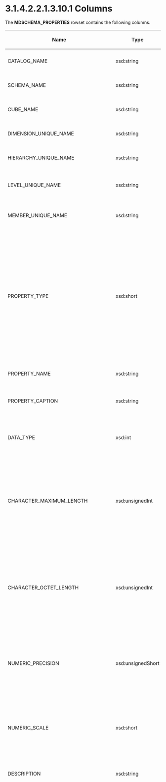 <html dir="LTR" xmlns:mshelp="http://msdn.microsoft.com/mshelp" xmlns:ddue="http://ddue.schemas.microsoft.com/authoring/2003/5" xmlns:xlink="http://www.w3.org/1999/xlink" xmlns:tool="http://www.microsoft.com/tooltip">
    <head>
        <meta http-equiv="Content-Type" content="text/html; CHARSET=utf-8"></meta>
        <meta name="save" content="history"></meta>
        <title>3.1.4.2.2.1.3.10.1 Columns</title>
        <xml>
            <mshelp:toctitle title="3.1.4.2.2.1.3.10.1 Columns"></mshelp:toctitle>
            <mshelp:rltitle title="[MS-SSAS]: Columns"></mshelp:rltitle>
            <mshelp:keyword index="A" term="b32789aa-a039-458c-944a-54ea9c45b4fb"></mshelp:keyword>
            <mshelp:attr name="DCSext.ContentType" value="open specification"></mshelp:attr>
            <mshelp:attr name="AssetID" value="b32789aa-a039-458c-944a-54ea9c45b4fb"></mshelp:attr>
            <mshelp:attr name="TopicType" value="kbRef"></mshelp:attr>
            <mshelp:attr name="DCSext.Title" value="[MS-SSAS]: Columns" />
        </xml>
    </head>
    <body>
        <div id="header">
            <h1 class="heading">3.1.4.2.2.1.3.10.1 Columns</h1>
        </div>
        <div id="mainSection">
            <div id="mainBody">
                <div id="allHistory" class="saveHistory"></div>
                <div id="sectionSection0" class="section" name="collapseableSection">
                    

<p>The <b>MDSCHEMA_PROPERTIES</b> rowset contains the following
columns.</p>

<table>
 <thead>
  <tr>
   <th>
   <p>Name</p>
   </th>
   <th>
   <p>Type</p>
   </th>
   <th>
   <p>Restriction</p>
   </th>
   <th>
   <p>Description</p>
   </th>
  </tr>
 </thead>
 <tr>
  <td>
  <p>CATALOG_NAME</p>
  </td>
  <td>
  <p>xsd:string</p>
  </td>
  <td>
  <p>Yes</p>
  </td>
  <td>
  <p>The name of the database.</p>
  </td>
 </tr>
 <tr>
  <td>
  <p>SCHEMA_NAME</p>
  </td>
  <td>
  <p>xsd:string</p>
  </td>
  <td>
  <p>Yes</p>
  </td>
  <td>
  <p>The name of the schema.<a id="Appendix_A_Target_214"></a><a href="b9ac4859-2662-44ca-b131-9addd8b953dc.md#Appendix_A_214" aria-label="Product behavior note 214">&lt;214&gt;</a></p>
  </td>
 </tr>
 <tr>
  <td>
  <p>CUBE_NAME</p>
  </td>
  <td>
  <p>xsd:string</p>
  </td>
  <td>
  <p>Yes</p>
  </td>
  <td>
  <p>The name of the cube.</p>
  </td>
 </tr>
 <tr>
  <td>
  <p>DIMENSION_UNIQUE_NAME</p>
  </td>
  <td>
  <p>xsd:string</p>
  </td>
  <td>
  <p>Yes</p>
  </td>
  <td>
  <p>The unique name of the dimension.</p>
  </td>
 </tr>
 <tr>
  <td>
  <p>HIERARCHY_UNIQUE_NAME</p>
  </td>
  <td>
  <p>xsd:string</p>
  </td>
  <td>
  <p>Yes</p>
  </td>
  <td>
  <p>The unique name of the hierarchy.</p>
  </td>
 </tr>
 <tr>
  <td>
  <p>LEVEL_UNIQUE_NAME</p>
  </td>
  <td>
  <p>xsd:string</p>
  </td>
  <td>
  <p>Yes</p>
  </td>
  <td>
  <p>The unique name of the level to which the property
  belongs.</p>
  </td>
 </tr>
 <tr>
  <td>
  <p>MEMBER_UNIQUE_NAME</p>
  </td>
  <td>
  <p>xsd:string</p>
  </td>
  <td>
  <p>Yes</p>
  </td>
  <td>
  <p>The unique name of the member to which the property
  belongs.</p>
  </td>
 </tr>
 <tr>
  <td>
  <p>PROPERTY_TYPE</p>
  </td>
  <td>
  <p>xsd:short</p>
  </td>
  <td>
  <p>Yes</p>
  </td>
  <td>
  <p>A bitmask that specifies the type of the property, as
  follows:</p>
  <ul><li><p><span><span>  
  </span></span><span>1 - Identifies a property of a
  member.</span></p>
  </li><li><p><span><span>  
  </span></span><span>2 - Identifies a property of a
  cell.</span></p>
  </li><li><p><span><span>  
  </span></span><span>4 - Identifies an internal
  property.</span></p>
  </li><li><p><span><span>  
  </span></span><span>8 - Identifies a property which
  contains a binary large object (BLOB).</span></p>
  </li></ul></td>
 </tr>
 <tr>
  <td>
  <p>PROPERTY_NAME</p>
  </td>
  <td>
  <p>xsd:string</p>
  </td>
  <td>
  <p>Yes</p>
  </td>
  <td>
  <p>The name of the property.</p>
  </td>
 </tr>
 <tr>
  <td>
  <p>PROPERTY_CAPTION</p>
  </td>
  <td>
  <p>xsd:string</p>
  </td>
  <td>
  <p> </p>
  </td>
  <td>
  <p>A label or caption associated with the property.<a id="Appendix_A_Target_215"></a><a href="b9ac4859-2662-44ca-b131-9addd8b953dc.md#Appendix_A_215" aria-label="Product behavior note 215">&lt;215&gt;</a></p>
  </td>
 </tr>
 <tr>
  <td>
  <p>DATA_TYPE</p>
  </td>
  <td>
  <p>xsd:int</p>
  </td>
  <td>
  <p> </p>
  </td>
  <td>
  <p>This enumeration is the same as LEVEL_DBTYPE for
  MDSCHEMA_LEVELS. (See <a href="bf5b4bd4-b5db-406b-b830-b3720e890b4a.md">3.1.4.2.2.1.3.8</a>)</p>
  </td>
 </tr>
 <tr>
  <td>
  <p>CHARACTER_MAXIMUM_LENGTH</p>
  </td>
  <td>
  <p>xsd:unsignedInt</p>
  </td>
  <td>
  <p> </p>
  </td>
  <td>
  <p>The maximum possible length of the property, if it is
  a <b>Character</b> or <b>Binary</b> type.</p>
  <p>Zero indicates there is no defined maximum length.</p>
  <p>Returns NULL for all other data types.</p>
  <p> </p>
  </td>
 </tr>
 <tr>
  <td>
  <p>CHARACTER_OCTET_LENGTH</p>
  </td>
  <td>
  <p>xsd:unsignedInt</p>
  </td>
  <td>
  <p> </p>
  </td>
  <td>
  <p>The maximum possible length (in bytes) of the
  property, if it is a <b>Character</b> or <b>Binary</b> type.</p>
  <p>Zero indicates there is no defined maximum length.</p>
  <p>Returns NULL for all other data types.</p>
  <p> </p>
  </td>
 </tr>
 <tr>
  <td>
  <p>NUMERIC_PRECISION</p>
  </td>
  <td>
  <p>xsd:unsignedShort</p>
  </td>
  <td>
  <p> </p>
  </td>
  <td>
  <p>The maximum precision of the property if the measure
  object's data type is <b>Numeric</b>, <b>Decimal</b> or <b>DateTime</b>. NULL
  for all other property types.</p>
  </td>
 </tr>
 <tr>
  <td>
  <p>NUMERIC_SCALE</p>
  </td>
  <td>
  <p>xsd:short</p>
  </td>
  <td>
  <p> </p>
  </td>
  <td>
  <p>The number of digits to the right of the decimal point
  if the measure object's type indicator is <b>Numeric</b>, <b>Decimal</b> or <b>DateTime</b>.
  Otherwise, this value is NULL.<a id="Appendix_A_Target_216"></a><a href="b9ac4859-2662-44ca-b131-9addd8b953dc.md#Appendix_A_216" aria-label="Product behavior note 216">&lt;216&gt;</a></p>
  </td>
 </tr>
 <tr>
  <td>
  <p>DESCRIPTION</p>
  </td>
  <td>
  <p>xsd:string</p>
  </td>
  <td>
  <p> </p>
  </td>
  <td>
  <p>A description of the property.</p>
  </td>
 </tr>
 <tr>
  <td>
  <p>PROPERTY_CONTENT_TYPE</p>
  </td>
  <td>
  <p>xsd:short</p>
  </td>
  <td>
  <p> </p>
  </td>
  <td>
  <p>The content type of the property.</p>
  <p>Built-in values are values listed as follows. This
  enumeration is extensible and additional values can be added by users.</p>
  <ul><li><p><span><span>  
  </span></span><span>0x00 - Regular</span></p>
  </li><li><p><span><span>  
  </span></span><span>0x01 - Id</span></p>
  </li><li><p><span><span>  
  </span></span><span>0x02 - Relation to parent</span></p>
  </li><li><p><span><span>  
  </span></span><span>0x03 - Rollup operator</span></p>
  </li><li><p><span><span>  
  </span></span><span>0x11 - Organization title</span></p>
  </li><li><p><span><span>  
  </span></span><span>0x21 - Caption</span></p>
  </li><li><p><span><span>  
  </span></span><span>0x22 - Caption short</span></p>
  </li><li><p><span><span>  
  </span></span><span>0x23 - Caption description</span></p>
  </li><li><p><span><span>  
  </span></span><span>0x24 - Caption abbreviation</span></p>
  </li><li><p><span><span>  
  </span></span><span>0x31 - Web URL</span></p>
  </li><li><p><span><span>  
  </span></span><span>0x32 - Web HTML</span></p>
  </li><li><p><span><span>  
  </span></span><span>0x33 - Web XML or XSL</span></p>
  </li><li><p><span><span>  
  </span></span><span>0x34 - Web mail alias</span></p>
  </li><li><p><span><span>  
  </span></span><span>0x41 - Address</span></p>
  </li><li><p><span><span>  
  </span></span><span>0x42 - Address street</span></p>
  </li><li><p><span><span>  
  </span></span><span>0x43 - Address house</span></p>
  </li><li><p><span><span>  
  </span></span><span>0x44 - Address city</span></p>
  </li><li><p><span><span>  
  </span></span><span>0x45 - Address state or province</span></p>
  </li><li><p><span><span>  
  </span></span><span>0x46 - Address zip</span></p>
  </li><li><p><span><span>  
  </span></span><span>0x47 - Address quarter</span></p>
  </li><li><p><span><span>  
  </span></span><span>0x48 - Address country</span></p>
  </li><li><p><span><span>  
  </span></span><span>0x49 - Address building</span></p>
  </li><li><p><span><span>  
  </span></span><span>0x4A - Address room</span></p>
  </li><li><p><span><span>  
  </span></span><span>0x4B - Address floor</span></p>
  </li><li><p><span><span>  
  </span></span><span>0x4C - Address fax</span></p>
  </li><li><p><span><span>  
  </span></span><span>0x4D - Address phone</span></p>
  </li><li><p><span><span>  
  </span></span><span>0x61 - Geography centroid x</span></p>
  </li><li><p><span><span>  
  </span></span><span>0x62 - Geography centroid y</span></p>
  </li><li><p><span><span>  
  </span></span><span>0x63 - Geography centroid z</span></p>
  </li><li><p><span><span>  
  </span></span><span>0x64 - Geography boundary top</span></p>
  </li><li><p><span><span>  
  </span></span><span>0x65 - Geography boundary left</span></p>
  </li><li><p><span><span>  
  </span></span><span>0x66 - Geography boundary bottom</span></p>
  </li><li><p><span><span>  
  </span></span><span>0x67 - Geography boundary right</span></p>
  </li><li><p><span><span>  
  </span></span><span>0x68 - Geography boundary front</span></p>
  </li><li><p><span><span>  
  </span></span><span>0x69 - Geography boundary rear</span></p>
  </li><li><p><span><span>  
  </span></span><span>0x6A - Geography boundary polygon</span></p>
  </li><li><p><span><span>  
  </span></span><span>0x71 - Physical size</span></p>
  </li><li><p><span><span>  
  </span></span><span>0x72 - Physical color</span></p>
  </li><li><p><span><span>  
  </span></span><span>0x73 - Physical weight</span></p>
  </li><li><p><span><span>  
  </span></span><span>0x74 - Physical height</span></p>
  </li><li><p><span><span>  
  </span></span><span>0x75 - Physical width</span></p>
  </li><li><p><span><span>  
  </span></span><span>0x76 - Physical depth</span></p>
  </li><li><p><span><span>  
  </span></span><span>0x77 - Physical volume</span></p>
  </li><li><p><span><span>  
  </span></span><span>0x78 - Physical density</span></p>
  </li><li><p><span><span>  
  </span></span><span>0x82 - Person full name</span></p>
  </li><li><p><span><span>  
  </span></span><span>0x83 - Person first name</span></p>
  </li><li><p><span><span>  
  </span></span><span>0x84 - Person last name</span></p>
  </li><li><p><span><span>  
  </span></span><span>0x85 - Person middle name</span></p>
  </li><li><p><span><span>  
  </span></span><span>0x86 - Person demographic</span></p>
  </li><li><p><span><span>  
  </span></span><span>0x87 - Person contact</span></p>
  </li><li><p><span><span>  
  </span></span><span>0x91 - Quantity range low</span></p>
  </li><li><p><span><span>  
  </span></span><span>0x92 - Quantity range high</span></p>
  </li><li><p><span><span>  
  </span></span><span>0xA1 - Formatting color</span></p>
  </li><li><p><span><span>  
  </span></span><span>0xA2 - Formatting order</span></p>
  </li><li><p><span><span>  
  </span></span><span>0xA3 - Formatting font</span></p>
  </li><li><p><span><span>  
  </span></span><span>0xA4 - Formatting font effects</span></p>
  </li><li><p><span><span>  
  </span></span><span>0xA5 - Formatting font size</span></p>
  </li><li><p><span><span>  
  </span></span><span>0xA6 - Formatting sub total</span></p>
  </li><li><p><span><span>  
  </span></span><span>0xB1 - Date</span></p>
  </li><li><p><span><span>  
  </span></span><span>0xB2 - Date start</span></p>
  </li><li><p><span><span>  
  </span></span><span>0xB3 - Date ended</span></p>
  </li><li><p><span><span>  
  </span></span><span>0xB4 - Date canceled</span></p>
  </li><li><p><span><span>  
  </span></span><span>0xB5 - Date modified</span></p>
  </li><li><p><span><span>  
  </span></span><span>0xB6 - Date duration</span></p>
  </li><li><p><span><span>  
  </span></span><span>0xC1 - Version</span></p>
  </li></ul></td>
 </tr>
 <tr>
  <td>
  <p>SQL_COLUMN_NAME</p>
  </td>
  <td>
  <p>xsd:string</p>
  </td>
  <td>
  <p> </p>
  </td>
  <td>
  <p>The column name of the property used in SQL queries.</p>
  </td>
 </tr>
 <tr>
  <td>
  <p>LANGUAGE</p>
  </td>
  <td>
  <p>xsd:unsignedShort</p>
  </td>
  <td>
  <p> </p>
  </td>
  <td>
  <p>The language expressed as an LCID. Valid only for
  property translations.</p>
  </td>
 </tr>
 <tr>
  <td>
  <p>PROPERTY_ORIGIN</p>
  </td>
  <td>
  <p>xsd:unsignedShort</p>
  </td>
  <td>
  <p>Yes</p>
  </td>
  <td>
  <p>A bitmask that specifies the type of hierarchy to
  which the property applies, as follows:</p>
  <ul><li><p><span><span>  
  </span></span><span>1 - Indicates the property is on
  a user defined hierarchy.</span></p>
  </li><li><p><span><span>  
  </span></span><span>2 - Indicates the property is on
  an <a href="8676f5ce-62d4-4244-a326-634bfed4aba4.md#gt_8f75d668-e8c6-4f42-ba44-d90604d3b9dc">attribute hierarchy</a>.</span></p>
  </li><li><p><span><span>  
  </span></span><span>4 - Indicates the property is on
  a <a href="8676f5ce-62d4-4244-a326-634bfed4aba4.md#gt_40cb61a4-ef50-4a76-8874-f0ae26fc04fe">key attribute</a>
  hierarchy.</span></p>
  </li><li><p><span><span>  
  </span></span><span>8 - Indicates the property is on
  an attribute hierarchy that is not enabled.</span></p>
  </li></ul></td>
 </tr>
 <tr>
  <td>
  <p>PROPERTY_ATTRIBUTE_HIERARCHY_NAME</p>
  </td>
  <td>
  <p>xsd:string</p>
  </td>
  <td>
  <p> </p>
  </td>
  <td>
  <p>The name of the attribute hierarchy that is sourcing
  this property.</p>
  </td>
 </tr>
 <tr>
  <td>
  <p>PROPERTY_CARDINALITY</p>
  </td>
  <td>
  <p>xsd:string</p>
  </td>
  <td>
  <p> </p>
  </td>
  <td>
  <p>The cardinality of the property. Possible values
  include the following strings:</p>
  <ul><li><p><span><span>  
  </span></span><span>&quot;ONE&quot;</span></p>
  </li><li><p><span><span>  
  </span></span><span>&quot;MANY&quot;</span></p>
  </li></ul></td>
 </tr>
 <tr>
  <td>
  <p>MIME_TYPE</p>
  </td>
  <td>
  <p>xsd:string</p>
  </td>
  <td>
  <p> </p>
  </td>
  <td>
  <p>The <a href="8676f5ce-62d4-4244-a326-634bfed4aba4.md#gt_8a06dbed-3a9b-42c0-a719-d769f2eb605b">MIME
  type</a> (if this property is of type <b>Binary</b>).</p>
  </td>
 </tr>
 <tr>
  <td>
  <p>PROPERTY_IS_VISIBLE</p>
  </td>
  <td>
  <p>xsd:boolean</p>
  </td>
  <td>
  <p> </p>
  </td>
  <td>
  <p>When true, indicates that the property is visible;
  otherwise false.</p>
  </td>
 </tr>
</table>

<p>This schema rowset is not sorted.</p>

<p>The response has the following definition.</p>

<dl>
<dd>
<div><pre>       &lt;xsd:element name=&quot;root&quot;&gt;
         &lt;xsd:complexType&gt;
           &lt;xsd:sequence minOccurs=&quot;0&quot; maxOccurs=&quot;unbounded&quot;&gt;
             &lt;xsd:element name=&quot;row&quot; type=&quot;row&quot; /&gt;
           &lt;/xsd:sequence&gt;
         &lt;/xsd:complexType&gt;
       &lt;/xsd:element&gt;
       &lt;xsd:complexType name=&quot;row&quot;&gt;
         &lt;xsd:sequence&gt;
           &lt;xsd:element sql:field=&quot;CATALOG_NAME&quot; name=&quot;CATALOG_NAME&quot; 
                            type=&quot;xsd:string&quot; minOccurs=&quot;0&quot; /&gt;
           &lt;xsd:element sql:field=&quot;SCHEMA_NAME&quot; name=&quot;SCHEMA_NAME&quot; 
                            type=&quot;xsd:string&quot; minOccurs=&quot;0&quot; /&gt;
           &lt;xsd:element sql:field=&quot;CUBE_NAME&quot; name=&quot;CUBE_NAME&quot; 
                            type=&quot;xsd:string&quot; minOccurs=&quot;0&quot; /&gt;
           &lt;xsd:element sql:field=&quot;DIMENSION_UNIQUE_NAME&quot; name=&quot;DIMENSION_UNIQUE_NAME&quot; 
                            type=&quot;xsd:string&quot; minOccurs=&quot;0&quot; /&gt;
           &lt;xsd:element sql:field=&quot;HIERARCHY_UNIQUE_NAME&quot; name=&quot;HIERARCHY_UNIQUE_NAME&quot; 
                            type=&quot;xsd:string&quot; minOccurs=&quot;0&quot; /&gt;
           &lt;xsd:element sql:field=&quot;LEVEL_UNIQUE_NAME&quot; name=&quot;LEVEL_UNIQUE_NAME&quot; 
                            type=&quot;xsd:string&quot; minOccurs=&quot;0&quot; /&gt;
           &lt;xsd:element sql:field=&quot;MEMBER_UNIQUE_NAME&quot; name=&quot;MEMBER_UNIQUE_NAME&quot; 
                            type=&quot;xsd:string&quot; minOccurs=&quot;0&quot; /&gt;
           &lt;xsd:element sql:field=&quot;PROPERTY_TYPE&quot; name=&quot;PROPERTY_TYPE&quot; 
                            type=&quot;xsd:short&quot; minOccurs=&quot;0&quot; /&gt;
           &lt;xsd:element sql:field=&quot;PROPERTY_NAME&quot; name=&quot;PROPERTY_NAME&quot; 
                            type=&quot;xsd:string&quot; minOccurs=&quot;0&quot; /&gt;
           &lt;xsd:element sql:field=&quot;PROPERTY_CAPTION&quot; name=&quot;PROPERTY_CAPTION&quot; 
                            type=&quot;xsd:string&quot; minOccurs=&quot;0&quot; /&gt;
           &lt;xsd:element sql:field=&quot;DATA_TYPE&quot; name=&quot;DATA_TYPE&quot; 
                            type=&quot;xsd:unsignedShort&quot; minOccurs=&quot;0&quot; /&gt;
           &lt;xsd:element sql:field=&quot;CHARACTER_MAXIMUM_LENGTH&quot; name=&quot;CHARACTER_MAXIMUM_LENGTH&quot;     
                            type=&quot;xsd:unsignedInt&quot; minOccurs=&quot;0&quot; /&gt;
           &lt;xsd:element sql:field=&quot;CHARACTER_OCTET_LENGTH&quot; name=&quot;CHARACTER_OCTET_LENGTH&quot;  
                            type=&quot;xsd:unsignedInt&quot; minOccurs=&quot;0&quot; /&gt;
           &lt;xsd:element sql:field=&quot;NUMERIC_PRECISION&quot; name=&quot;NUMERIC_PRECISION&quot; 
                            type=&quot;xsd:unsignedShort&quot; minOccurs=&quot;0&quot; /&gt;
           &lt;xsd:element sql:field=&quot;NUMERIC_SCALE&quot; name=&quot;NUMERIC_SCALE&quot; 
                            type=&quot;xsd:short&quot; minOccurs=&quot;0&quot; /&gt;
           &lt;xsd:element sql:field=&quot;DESCRIPTION&quot; name=&quot;DESCRIPTION&quot; 
                            type=&quot;xsd:string&quot; minOccurs=&quot;0&quot; /&gt;
           &lt;xsd:element sql:field=&quot;PROPERTY_CONTENT_TYPE&quot; name=&quot;PROPERTY_CONTENT_TYPE&quot; 
                            type=&quot;xsd:short&quot; minOccurs=&quot;0&quot; /&gt;
           &lt;xsd:element sql:field=&quot;SQL_COLUMN_NAME&quot; name=&quot;SQL_COLUMN_NAME&quot; 
                            type=&quot;xsd:string&quot; minOccurs=&quot;0&quot; /&gt;
           &lt;xsd:element sql:field=&quot;LANGUAGE&quot; name=&quot;LANGUAGE&quot; 
                            type=&quot;xsd:unsignedShort&quot; minOccurs=&quot;0&quot; /&gt;
           &lt;xsd:element sql:field=&quot;PROPERTY_ORIGIN&quot; name=&quot;PROPERTY_ORIGIN&quot; 
                            type=&quot;xsd:unsignedShort&quot; minOccurs=&quot;0&quot; /&gt;
           &lt;xsd:element sql:field=&quot;PROPERTY_ATTRIBUTE_HIERARCHY_NAME&quot; 
                            name=&quot;PROPERTY_ATTRIBUTE_HIERARCHY_NAME&quot; 
                            type=&quot;xsd:string&quot; minOccurs=&quot;0&quot; /&gt;
           &lt;xsd:element sql:field=&quot;PROPERTY_CARDINALITY&quot; name=&quot;PROPERTY_CARDINALITY&quot; 
                            type=&quot;xsd:string&quot; minOccurs=&quot;0&quot; /&gt;
           &lt;xsd:element sql:field=&quot;MIME_TYPE&quot; name=&quot;MIME_TYPE&quot; 
                            type=&quot;xsd:string&quot; minOccurs=&quot;0&quot; /&gt;
           &lt;xsd:element sql:field=&quot;PROPERTY_IS_VISIBLE&quot; name=&quot;PROPERTY_IS_VISIBLE&quot; 
                            type=&quot;xsd:boolean&quot; minOccurs=&quot;0&quot; /&gt;
         &lt;/xsd:sequence&gt;
       &lt;/xsd:complexType&gt;
</pre></div>
</dd></dl>


                </div>
            </div>
        </div>
    </body>
</html>